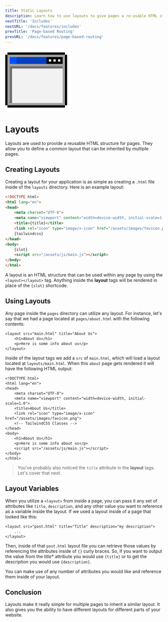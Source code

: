 ```yaml
---
title: Static Layouts
description: Learn how to use layouts to give pages a re-usable HTML structure
nextTitle: 'Includes'
nextURL: '/docs/features/includes'
prevTitle: 'Page-based Routing'
prevURL: '/docs/features/page-based-routing' 
---
```



<div class="flex items-start px-5 py-5 my-6 mt-1 md:translate-y-0 translate-y-5 leading-[18px] bg-neutral-950 border border-yellow-400 rounded-md">
   <img class="w-auto h-12 my-0 mr-5 md:h-20" src="/assets/images/icons/layouts.png" />
   <div>
      <h1 class="mb-0 text-base md:text-3xl">Layouts</h1>
      <p class="my-1">Layouts are used to provide a reusable HTML structure for pages. They allow you to define a common layout that can be inherited by multiple pages.</p>
   </div>
</div>

## Creating Layouts

Creating a layout for your application is as simple as creating a `.html` file inside of the `layouts` directory. Here is an example layout:

```html
<!DOCTYPE html>
<html lang="en">
<head>
    <meta charset="UTF-8">
    <meta name="viewport" content="width=device-width, initial-scale=1.0">
    <title>{title}</title>
    <link rel="icon" type="image/x-icon" href="/assets/images/favicon.png">
    {tailwindcss}
</head>
<body>
    {slot}
    <script src="/assets/js/main.js"></script>
</body>
</html>
```

A layout is an HTML structure that can be used within any page by using the `<layout></layout>` tag. Anything inside the **layout** tags will be rendered in place of the `{slot}` shortcode.

## Using Layouts

Any page inside the `pages` directory can utilize any layout. For instance, let's say that we had a page located at `pages/about.html` with the following contents:

```
<layout src="main.html" title="About Us">
    <h1>About Us</h1>
    <p>Here is some info about us</p>
</layout>
```

Inside of the layout tags we add a `src` of `main.html`, which will load a layout located at `layouts/main.html`. When this `about` page gets rendered it will have the following HTML output:

```
<!DOCTYPE html>
<html lang="en">
<head>
    <meta charset="UTF-8">
    <meta name="viewport" content="width=device-width, initial-scale=1.0">
    <title>About Us</title>
    <link rel="icon" type="image/x-icon" href="/assets/images/favicon.png">
    <!-- TailwindCSS Classes -->
</head>
<body>
    <h1>About Us</h1>
    <p>Here is some info about us</p>
    <script src="/assets/js/main.js"></script>
</body>
</html>
```

> You've probably also noticed the `title` attribute in the <strong>layout</strong> tags. Let's cover that next.

## Layout Variables

When you utilize a `<layout>` from inside a page, you can pass it any set of attributes like `title`, `description`, and any other value you want to reference as a variable inside the layout. If we used a layout inside of a page that looked like this:

```
<layout src="post.html" title="Title" description="my description">
    ...
</layout>
```

Then, inside of that `post.html` layout file you can retrieve those values by referencing the attributes inside of `{}` curly braces. So, if you want to output the value from the *title** attribute you would use `{title}` or to get the description you would use `{description}`.

You can make use of any number of attributes you would like and reference them inside of your layout.

## Conclusion

Layouts make it really simple for multiple pages to inherit a similar layout. It also gives you the ability to have different layouts for different parts of your website.